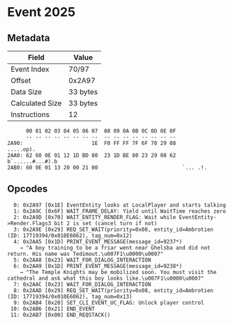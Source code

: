 # Event 2025

## Metadata

| Field           | Value    |
|-----------------|----------|
| Event Index     | 70/97    |
| Offset          | 0x2A97   |
| Data Size       | 33 bytes |
| Calculated Size | 33 bytes |
| Instructions    | 12       |

```
      00 01 02 03 04 05 06 07  08 09 0A 0B 0C 0D 0E 0F
      -- -- -- -- -- -- -- --  -- -- -- -- -- -- -- --
2A90:                      1E  F0 FF FF 7F 6F 70 29 08         .....op).
2AA0: 62 60 0E 01 12 1D BD 80  23 1D BE 80 23 29 08 62  b`......#...#).b
2AB0: 60 0E 01 13 20 00 21 00                           `... .!.        
```

## Opcodes

```
  0: 0x2A97 [0x1E] EventEntity looks at LocalPlayer and starts talking
  1: 0x2A9C [0x6F] WAIT_FRAME_DELAY: Yield until WaitTime reaches zero
  2: 0x2A9D [0x70] WAIT_ENTITY_RENDER_FLAG: Wait while EventEntity->Render.Flags3 bit 2 is set (cancel turn if not)
  3: 0x2A9E [0x29] REQ_SET_WAIT(priority=0x08, entity_id=Ambrotien (ID: 17719394/0x010E6062), tag_num=0x12)
  4: 0x2AA5 [0x1D] PRINT_EVENT_MESSAGE(message_id=9237*)
    → "A boy training to be a friar went near Ghelsba and did not return. His name was Tedimout.\u007F1\u0000\u0007"
  5: 0x2AA8 [0x23] WAIT_FOR_DIALOG_INTERACTION
  6: 0x2AA9 [0x1D] PRINT_EVENT_MESSAGE(message_id=9238*)
    → "The Temple Knights may be mobilized soon. You must visit the cathedral and ask what this boy looks like.\u007F1\u0000\u0007"
  7: 0x2AAC [0x23] WAIT_FOR_DIALOG_INTERACTION
  8: 0x2AAD [0x29] REQ_SET_WAIT(priority=0x08, entity_id=Ambrotien (ID: 17719394/0x010E6062), tag_num=0x13)
  9: 0x2AB4 [0x20] SET_CLI_EVENT_UC_FLAG: Unlock player control
 10: 0x2AB6 [0x21] END_EVENT
 11: 0x2AB7 [0x00] END_REQSTACK()
```
